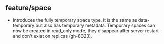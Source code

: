 ## feature/space

* Introduces the fully temporary space type. It is the same as data-temporary
  but also has temporary metadata. Temporary spaces can now be created in
  read_only mode, they disappear after server restart and don't exist on
  replicas (gh-8323).
